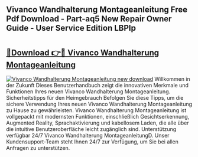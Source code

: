 ## Vivanco Wandhalterung Montageanleitung Free Pdf Download - Part-aq5 New Repair Owner Guide - User Service Edition LBPIp

# <h2><a href="http://df8km81.blite.top/?on=Vivanco+Wandhalterung+Montageanleitung">🔗Download 👉🔴 Vivanco Wandhalterung Montageanleitung</a></h2>

[![Vivanco Wandhalterung Montageanleitung new download](https://i.imgur.com/lujVjoI.png)](http://df8km81.blite.top/?on=Vivanco+Wandhalterung+Montageanleitung)
Willkommen in der Zukunft Dieses Benutzerhandbuch zeigt die innovativen Merkmale und Funktionen Ihres neuen Vivanco Wandhalterung Montageanleitung. Sicherheitstipps für den Heimgebrauch Befolgen Sie diese Tipps, um die sichere Verwendung Ihres neuen Vivanco Wandhalterung Montageanleitung zu Hause zu gewährleisten. Vivanco Wandhalterung Montageanleitung ist vollgepackt mit modernsten Funktionen, einschließlich Gesichtserkennung, Augmented Reality, Sprachaktivierung und kabellosem Laden, die alle über die intuitive Benutzeroberfläche leicht zugänglich sind. Unterstützung verfügbar 24/7 Vivanco Wandhalterung MontageanleitungD. Unser Kundensupport-Team steht Ihnen 24/7 zur Verfügung, um Sie bei allen Anfragen zu unterstützen.

